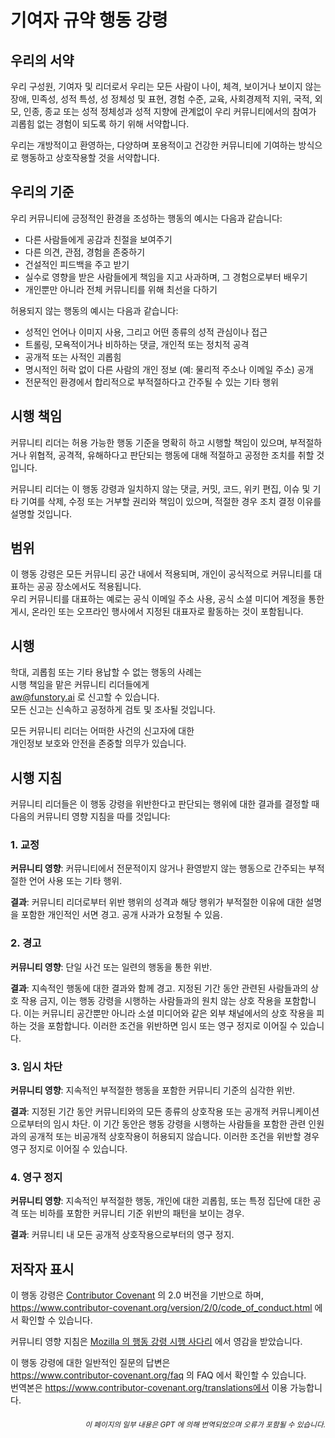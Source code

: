 # 기여자 규약 행동 강령

## 우리의 서약

우리 구성원, 기여자 및 리더로서 우리는 모든 사람이 나이, 체격, 보이거나 보이지 않는 장애, 민족성, 성적 특성, 성 정체성 및 표현, 경험 수준, 교육, 사회경제적 지위, 국적, 외모, 인종, 종교 또는 성적 정체성과 성적 지향에 관계없이 우리 커뮤니티에서의 참여가 괴롭힘 없는 경험이 되도록 하기 위해 서약합니다.

우리는 개방적이고 환영하는, 다양하며 포용적이고 건강한 커뮤니티에 기여하는 방식으로 행동하고 상호작용할 것을 서약합니다.

## 우리의 기준

우리 커뮤니티에 긍정적인 환경을 조성하는 행동의 예시는 다음과 같습니다:

* 다른 사람들에게 공감과 친절을 보여주기
* 다른 의견, 관점, 경험을 존중하기
* 건설적인 피드백을 주고 받기
* 실수로 영향을 받은 사람들에게 책임을 지고 사과하며, 그 경험으로부터 배우기
* 개인뿐만 아니라 전체 커뮤니티를 위해 최선을 다하기

허용되지 않는 행동의 예시는 다음과 같습니다:

* 성적인 언어나 이미지 사용, 그리고 어떤 종류의 성적 관심이나 접근
* 트롤링, 모욕적이거나 비하하는 댓글, 개인적 또는 정치적 공격
* 공개적 또는 사적인 괴롭힘
* 명시적인 허락 없이 다른 사람의 개인 정보 (예: 물리적 주소나 이메일 주소) 공개
* 전문적인 환경에서 합리적으로 부적절하다고 간주될 수 있는 기타 행위

## 시행 책임

커뮤니티 리더는 허용 가능한 행동 기준을 명확히 하고 시행할 책임이 있으며, 부적절하거나 위협적, 공격적, 유해하다고 판단되는 행동에 대해 적절하고 공정한 조치를 취할 것입니다.

커뮤니티 리더는 이 행동 강령과 일치하지 않는 댓글, 커밋, 코드, 위키 편집, 이슈 및 기타 기여를 삭제, 수정 또는 거부할 권리와 책임이 있으며, 적절한 경우 조치 결정 이유를 설명할 것입니다.

## 범위

이 행동 강령은 모든 커뮤니티 공간 내에서 적용되며, 개인이 공식적으로 커뮤니티를 대표하는 공공 장소에서도 적용됩니다.  
우리 커뮤니티를 대표하는 예로는 공식 이메일 주소 사용, 공식 소셜 미디어 계정을 통한 게시, 온라인 또는 오프라인 행사에서 지정된 대표자로 활동하는 것이 포함됩니다.

## 시행

학대, 괴롭힘 또는 기타 용납할 수 없는 행동의 사례는  
시행 책임을 맡은 커뮤니티 리더들에게  
aw@funstory.ai 로 신고할 수 있습니다.  
모든 신고는 신속하고 공정하게 검토 및 조사될 것입니다.

모든 커뮤니티 리더는 어떠한 사건의 신고자에 대한  
개인정보 보호와 안전을 존중할 의무가 있습니다.

## 시행 지침

커뮤니티 리더들은 이 행동 강령을 위반한다고 판단되는 행위에 대한 결과를 결정할 때 다음의 커뮤니티 영향 지침을 따를 것입니다:

### 1. 교정

**커뮤니티 영향**: 커뮤니티에서 전문적이지 않거나 환영받지 않는 행동으로 간주되는 부적절한 언어 사용 또는 기타 행위.

**결과**: 커뮤니티 리더로부터 위반 행위의 성격과 해당 행위가 부적절한 이유에 대한 설명을 포함한 개인적인 서면 경고. 공개 사과가 요청될 수 있음.

### 2. 경고

**커뮤니티 영향**: 단일 사건 또는 일련의 행동을 통한 위반.

**결과**: 지속적인 행동에 대한 결과와 함께 경고. 지정된 기간 동안 관련된 사람들과의 상호 작용 금지, 이는 행동 강령을 시행하는 사람들과의 원치 않는 상호 작용을 포함합니다. 이는 커뮤니티 공간뿐만 아니라 소셜 미디어와 같은 외부 채널에서의 상호 작용을 피하는 것을 포함합니다. 이러한 조건을 위반하면 임시 또는 영구 정지로 이어질 수 있습니다.

### 3. 임시 차단

**커뮤니티 영향**: 지속적인 부적절한 행동을 포함한 커뮤니티 기준의 심각한 위반.

**결과**: 지정된 기간 동안 커뮤니티와의 모든 종류의 상호작용 또는 공개적 커뮤니케이션으로부터의 임시 차단. 이 기간 동안은 행동 강령을 시행하는 사람들을 포함한 관련 인원과의 공개적 또는 비공개적 상호작용이 허용되지 않습니다. 이러한 조건을 위반할 경우 영구 정지로 이어질 수 있습니다.

### 4. 영구 정지

**커뮤니티 영향**: 지속적인 부적절한 행동, 개인에 대한 괴롭힘, 또는 특정 집단에 대한 공격 또는 비하를 포함한 커뮤니티 기준 위반의 패턴을 보이는 경우.

**결과**: 커뮤니티 내 모든 공개적 상호작용으로부터의 영구 정지.

## 저작자 표시

이 행동 강령은 [Contributor Covenant][homepage] 의 2.0 버전을 기반으로 하며,  
https://www.contributor-covenant.org/version/2/0/code_of_conduct.html 에서 확인할 수 있습니다.

커뮤니티 영향 지침은 [Mozilla 의 행동 강령 시행 사다리](https://github.com/mozilla/diversity) 에서 영감을 받았습니다.

[homepage]: https://www.contributor-covenant.org

이 행동 강령에 대한 일반적인 질문의 답변은  
https://www.contributor-covenant.org/faq 의 FAQ 에서 확인할 수 있습니다.  
번역본은 https://www.contributor-covenant.org/translations에서 이용 가능합니다.

<div align="right"> 
<h6><small>이 페이지의 일부 내용은 GPT 에 의해 번역되었으며 오류가 포함될 수 있습니다.</small></h6>